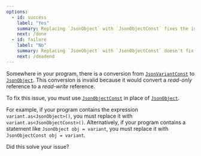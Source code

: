 ```yaml
---
options:
  - id: success
    label: "Yes"
    summary: Replacing `JsonObject` with `JsonObjectConst` fixes the issue
    next: /done
  - id: failure
    label: "No"
    summary: Replacing `JsonObject` with `JsonObjectConst` doesn't fix the issue
    next: /deadend
---
```


Somewhere in your program, there is a conversion from [`JsonVariantConst`](/v6/api/jsonvariantconst/) to [`JsonObject`](/v6/api/jsonobject/). This conversion is invalid because it would convert a *read-only* reference to a *read-write* reference.

To fix this issue, you must use [`JsonObjectConst`](/v6/api/jsonobjectconst/) in place of [`JsonObject`](/v6/api/jsonobject/).

For example, if your program contains the expression `variant.as<JsonObject>()`, you must replace it with `variant.as<JsonObjectConst>()`. Alternatively, if your program contains a statement like `JsonObject obj = variant`, you must replace it with `JsonObjectConst obj = variant`.

Did this solve your issue?